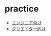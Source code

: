 # practice

- [エンジニア向け](https://github.com/hayasaki-shunsuke/gtb2021-git/tree/main/practice/engineer)
- [クリエイター向け](https://github.com/hayasaki-shunsuke/gtb2021-git/tree/main/practice/creator)